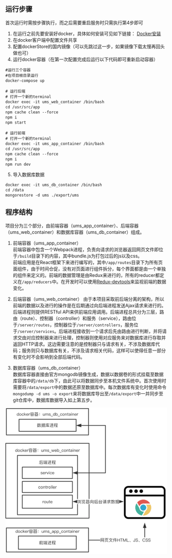 ## 运行步骤
首次运行时需按步骤执行，而之后需要重启服务时只需执行第4步即可
1. 在运行之前先要安装好docker，具体如何安装可见如下链接：
[Docker安装](https://store.docker.com/search?type=edition&offering=community)
2. 在docker客户端中配置文件共享  
3. 配置dockerStore的国内镜像（可以先跳过这一步，如果镜像下载太慢再回头做也可）
4. 运行docker容器（在第一次配置完成后运行以下代码即可重新启动容器）  

```
#运行三个容器
#在项目根目录运行
docker-compose up

# 运行后端
# 打开一个新的terminal
docker exec -it ums_web_container /bin/bash
cd /usr/src/app
npm cache clean --force
npm i
npm start

# 运行前端
# 打开一个新的terminal
docker exec -it ums_app_container /bin/bash
cd /usr/src/app
npm cache clean --force
npm i
npm run dev
```

5. 导入数据库数据

```
docker exec -it ums_db_container /bin/bash
cd /data
mongorestore -d ums ./export/ums
```
## 程序结构
项目分为三个部分，由前端容器（ums_app_container）、后端容器（ums_web_container）和数据库容器（ums_db_container）组成。
1. 前端容器（ums_app_container）  
前端容器中包含一个Webpack进程，负责向请求的浏览器返回网页文件即位于```/build```目录下的内容，其中bundle.js为打包过后的js以及css。  
前端应用是在React框架下来进行编写的，其中```/app/routes```目录下为所有页面组件，由于时间仓促，没有对页面进行组件拆分，每个界面都是由一个单独的组件来定义的。前端的数据管理是由Redux来进行的，所有的reducer都定义在```/app/reducers```中。在开发时可以使用[Redux-devtools](https://github.com/zalmoxisus/redux-devtools-extension)来监视前端的数据变化。

2. 后端容器（ums_web_container）
由于本项目采取前后端分离的架构，所以前端的数据以及进行的操作是在后期通过向后端进程发送Ajax请求来进行的。后端进程则提供RESTful API来供前端应用调用。后端进程总共分为三层，路由（route）、控制器（controller）和服务（service），路由位于```/server/routes```，控制器位于```/server/controllers```，服务位于```/server/services```。后端进程接收到一个请求后先由路由进行判断，并将请求交由对应控制器来进行处理，控制器则使用对应服务来对数据库进行存取并返回HTTP请求。这边需要注意的是控制器只与请求有关，不涉及数据库代码；服务则只与数据库有关，不涉及请求相关代码，这样可以使得任意一部分有变化时不会影响到全部后端代码。
3. 数据库容器（ums_db_container）  
数据库容器直接由官方mongodb镜像生成，数据以数据卷的形式挂载至数据库容器中的```/data/db```下，由此可以将数据同步至本机文件系统中。首次使用时需要将```/data/export```中的数据还原至数据库中。每次数据库有变化时使用命令```mongodump -d ums -o export```来将数据库导出至```/data/export```中一并同步至git仓库中，数据库数据导入如上第五步。

![constructor](./doc/shot_1.png)
